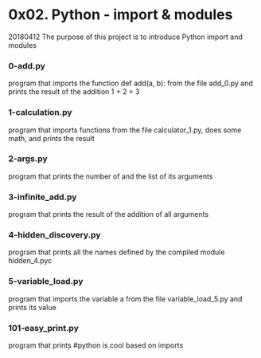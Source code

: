 # 0x02. Python - import & modules

20180412
The purpose of this project is to introduce Python import and modules

### 0-add.py
program that imports the function def add(a, b): from the file add_0.py and prints the result of the addition 1 + 2 = 3

### 1-calculation.py
program that imports functions from the file calculator_1.py, does some math, and prints the result

### 2-args.py
program that prints the number of and the list of its arguments

### 3-infinite_add.py
program that prints the result of the addition of all arguments

### 4-hidden_discovery.py
program that prints all the names defined by the compiled module hidden_4.pyc

### 5-variable_load.py
program that imports the variable a from the file variable_load_5.py and prints its value

### 101-easy_print.py
program that prints #python is cool based on imports